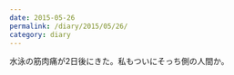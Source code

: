 ```yaml
---
date: 2015-05-26
permalink: /diary/2015/05/26/
category: diary
---
```


水泳の筋肉痛が2日後にきた。私もついにそっち側の人間か。